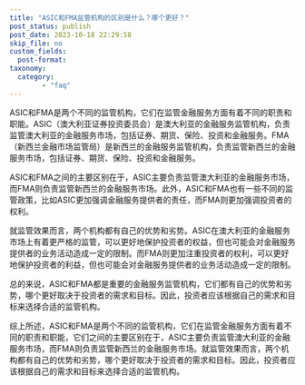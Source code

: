 ```yaml
---
title: "ASIC和FMA监管机构的区别是什么？哪个更好？"
post_status: publish
post_date: 2023-10-18 22:29:58
skip_file: no
custom_fields: 
  post-format: 
taxonomy:
  category:
        - "faq"
---
```


ASIC和FMA是两个不同的监管机构，它们在监管金融服务方面有着不同的职责和职能。ASIC（澳大利亚证券投资委员会）是澳大利亚的金融服务监管机构，负责监管澳大利亚的金融服务市场，包括证券、期货、保险、投资和金融服务。FMA（新西兰金融市场监管局）是新西兰的金融服务监管机构，负责监管新西兰的金融服务市场，包括证券、期货、保险、投资和金融服务。

ASIC和FMA之间的主要区别在于，ASIC主要负责监管澳大利亚的金融服务市场，而FMA则负责监管新西兰的金融服务市场。此外，ASIC和FMA也有一些不同的监管政策，比如ASIC更加强调金融服务提供者的责任，而FMA则更加强调投资者的权利。

就监管效果而言，两个机构都有自己的优势和劣势。ASIC在澳大利亚的金融服务市场上有着更严格的监管，可以更好地保护投资者的权益，但也可能会对金融服务提供者的业务活动造成一定的限制。而FMA则更加注重投资者的权利，可以更好地保护投资者的利益，但也可能会对金融服务提供者的业务活动造成一定的限制。

总的来说，ASIC和FMA都是重要的金融服务监管机构，它们都有自己的优势和劣势，哪个更好取决于投资者的需求和目标。因此，投资者应该根据自己的需求和目标来选择合适的监管机构。

综上所述，ASIC和FMA是两个不同的监管机构，它们在监管金融服务方面有着不同的职责和职能，它们之间的主要区别在于，ASIC主要负责监管澳大利亚的金融服务市场，而FMA则负责监管新西兰的金融服务市场。就监管效果而言，两个机构都有自己的优势和劣势，哪个更好取决于投资者的需求和目标。因此，投资者应该根据自己的需求和目标来选择合适的监管机构。

